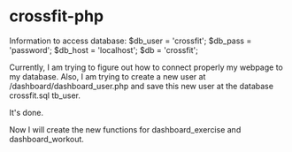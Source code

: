 # crossfit-php
Information to access database:
    $db_user = 'crossfit';
    $db_pass = 'password';
    $db_host = 'localhost';
    $db = 'crossfit';
    
    
Currently, I am trying to figure out how to connect properly my webpage to my database. Also, I am trying to create a new user at /dashboard/dashboard_user.php and save this new user at the database crossfit.sql tb_user.

It's done.

Now I will create the new functions for dashboard_exercise and dashboard_workout.